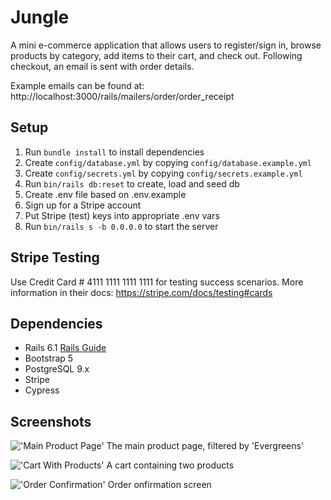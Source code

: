# Jungle

A mini e-commerce application that allows users to register/sign in, browse products by category, add items to their cart, and check out. Following checkout, an email is sent with order details. 

Example emails can be found at:
http://localhost:3000/rails/mailers/order/order_receipt

## Setup
1. Run `bundle install` to install dependencies
2. Create `config/database.yml` by copying `config/database.example.yml`
3. Create `config/secrets.yml` by copying `config/secrets.example.yml`
4. Run `bin/rails db:reset` to create, load and seed db
5. Create .env file based on .env.example
6. Sign up for a Stripe account
7. Put Stripe (test) keys into appropriate .env vars
8. Run `bin/rails s -b 0.0.0.0` to start the server

## Stripe Testing
Use Credit Card # 4111 1111 1111 1111 for testing success scenarios.
More information in their docs: <https://stripe.com/docs/testing#cards>

## Dependencies

- Rails 6.1 [Rails Guide](http://guides.rubyonrails.org/v6.1/)
- Bootstrap 5
- PostgreSQL 9.x
- Stripe
- Cypress

## Screenshots
!['Main Product Page'](https://github.com/RJBaun/jungle/blob/master/public/images/Screenshot%202024-04-10%20at%209.50.12%E2%80%AFPM.png?raw=true)
The main product page, filtered by 'Evergreens'

!['Cart With Products'](https://github.com/RJBaun/jungle/blob/master/public/images/Screenshot%202024-04-10%20at%209.52.37%E2%80%AFPM.png?raw=true)
A cart containing two products

!['Order Confirmation'](https://github.com/RJBaun/jungle/blob/master/public/images/Screenshot%202024-04-10%20at%209.56.06%E2%80%AFPM.png?raw=true)
Order onfirmation screen